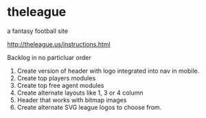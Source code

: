 # theleague
a fantasy football site

http://theleague.us/instructions.html

Backlog in no particluar order
1. Create version of header with logo integrated into nav in mobile.
2. Create top players modules
3. Create top free agent modules
4. Create alternate layouts like 1, 3 or 4 column
5. Header that works with bitmap images
6. Create alternate SVG league logos to choose from.
